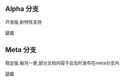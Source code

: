 ## Alpha 分支

开发版,新特性支持

[链接](https://github.com/MetaCubeX/mihomo/blob/Alpha/docs/config.yaml)

## Meta 分支

稳定版,每月一更,部分文档内容不会及时发布在meta分支内

[链接](https://github.com/MetaCubeX/mihomo/blob/Meta/docs/config.yaml)
